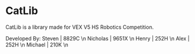 # CatLib
 
CatLib is a library made for VEX V5 HS Robotics Competition. 

Developed By: 
Steven | 8829C \n
Nicholas | 9651X \n
Henry | 252H \n
Alex | 252H \n
Michael | 210K \n
